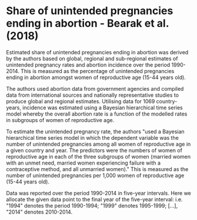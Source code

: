 # Share of unintended pregnancies ending in abortion - Bearak et al. (2018)

Estimated share of unintended pregnancies ending in abortion was derived by the authors based on global, regional and sub-regional estimates of unintended pregnancy rates and abortion incidence over the period 1990-2014. This is measured as the percentage of unintended pregnancies ending in abortion amongst women of reproductive age (15-44 years old). 

The authors used abortion data from government agencies and compiled data from international sources and nationally representative studies to produce global and regional estimates. Utilising data for 1069 country-years, incidence was estimated using a Bayesian hierarchical time series model whereby the overall abortion rate is a function of the modelled rates in subgroups of women of reproductive age.

To estimate the unintended pregnancy rate, the authors "used a Bayesian hierarchical time series model in which the dependent variable was the number of unintended pregnancies among all women of reproductive age in a given country and year. The predictors were the numbers of women of reproductive age in each of the three subgroups of women (married women with an unmet need, married women experiencing failure with a contraceptive method, and all unmarried women)." This is measured as the number of unintended pregnancies per 1,000 women of reproductive age (15-44 years old).

Data was reported over the period 1990-2014 in five-year intervals. Here we allocate the given data point to the final year of the five-year interval: i.e. "1994" denotes the period 1990-1994; "1999" denotes 1995-1999; [...], "2014" denotes 2010-2014.
